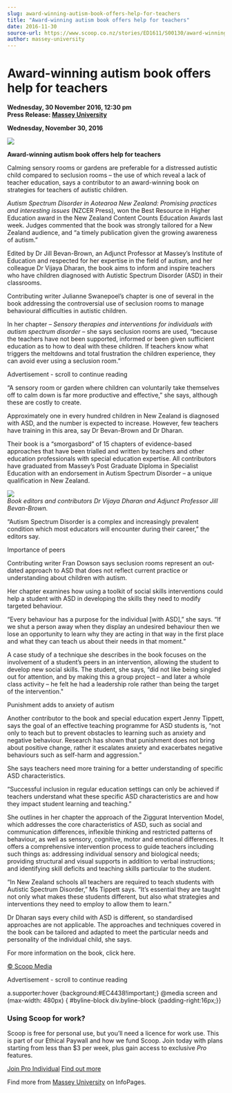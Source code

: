 ```yaml
---
slug: award-winning-autism-book-offers-help-for-teachers
title: "Award-winning autism book offers help for teachers"
date: 2016-11-30
source-url: https://www.scoop.co.nz/stories/ED1611/S00130/award-winning-autism-book-offers-help-for-teachers.htm
author: massey-university
---
```

Award-winning autism book offers help for teachers
==================================================

**Wednesday, 30 November 2016, 12:30 pm**  
**Press Release: [Massey University](https://info.scoop.co.nz/Massey_University)**

**Wednesday, November 30, 2016**

![](http://img.scoop.co.nz/stories/images/1611/d0828732d5a568e80a7e.jpeg)

**Award-winning autism book offers help for teachers**

Calming sensory rooms or gardens are preferable for a distressed autistic child compared to seclusion rooms – the use of which reveal a lack of teacher education, says a contributor to an award-winning book on strategies for teachers of autistic children.

_Autism Spectrum Disorder in Aotearoa New Zealand: Promising practices and interesting issues_ (NZCER Press), won the Best Resource in Higher Education award in the New Zealand Content Counts Education Awards last week. Judges commented that the book was strongly tailored for a New Zealand audience, and “a timely publication given the growing awareness of autism.”

Edited by Dr Jill Bevan-Brown, an Adjunct Professor at Massey’s Institute of Education and respected for her expertise in the field of autism, and her colleague Dr Vijaya Dharan, the book aims to inform and inspire teachers who have children diagnosed with Autistic Spectrum Disorder (ASD) in their classrooms.

Contributing writer Julianne Swanepoel’s chapter is one of several in the book addressing the controversial use of seclusion rooms to manage behavioural difficulties in autistic children.

In her chapter – _Sensory therapies and interventions for individuals with autism spectrum disorder_ – she says seclusion rooms are used, “because the teachers have not been supported, informed or been given sufficient education as to how to deal with these children. If teachers know what triggers the meltdowns and total frustration the children experience, they can avoid ever using a seclusion room.”

Advertisement - scroll to continue reading





“A sensory room or garden where children can voluntarily take themselves off to calm down is far more productive and effective,” she says, although these are costly to create.

Approximately one in every hundred children in New Zealand is diagnosed with ASD, and the number is expected to increase. However, few teachers have training in this area, say Dr Bevan-Brown and Dr Dharan.

Their book is a “smorgasbord” of 15 chapters of evidence-based approaches that have been trialled and written by teachers and other education professionals with special education expertise. All contributors have graduated from Massey’s Post Graduate Diploma in Specialist Education with an endorsement in Autism Spectrum Disorder – a unique qualification in New Zealand.

![](http://img.scoop.co.nz/stories/images/1611/b58d9fa9ee740da788e9.jpeg)  
_Book editors and contributors Dr Vijaya Dharan and Adjunct Professor Jill Bevan-Brown._

“Autism Spectrum Disorder is a complex and increasingly prevalent condition which most educators will encounter during their career,” the editors say.

Importance of peers

Contributing writer Fran Dowson says seclusion rooms represent an out-dated approach to ASD that does not reflect current practice or understanding about children with autism.

Her chapter examines how using a toolkit of social skills interventions could help a student with ASD in developing the skills they need to modify targeted behaviour.

“Every behaviour has a purpose for the individual \[with ASD\],” she says. “If we shut a person away when they display an undesired behaviour then we lose an opportunity to learn why they are acting in that way in the first place and what they can teach us about their needs in that moment.”

A case study of a technique she describes in the book focuses on the involvement of a student’s peers in an intervention, allowing the student to develop new social skills. The student, she says, “did not like being singled out for attention, and by making this a group project – and later a whole class activity – he felt he had a leadership role rather than being the target of the intervention."

Punishment adds to anxiety of autism

Another contributor to the book and special education expert Jenny Tippett, says the goal of an effective teaching programme for ASD students is, “not only to teach but to prevent obstacles to learning such as anxiety and negative behaviour. Research has shown that punishment does not bring about positive change, rather it escalates anxiety and exacerbates negative behaviours such as self-harm and aggression.”

She says teachers need more training for a better understanding of specific ASD characteristics.

“Successful inclusion in regular education settings can only be achieved if teachers understand what these specific ASD characteristics are and how they impact student learning and teaching.”

She outlines in her chapter the approach of the Ziggurat Intervention Model, which addresses the core characteristics of ASD, such as social and communication differences, inflexible thinking and restricted patterns of behaviour, as well as sensory, cognitive, motor and emotional differences. It offers a comprehensive intervention process to guide teachers including such things as: addressing individual sensory and biological needs; providing structural and visual supports in addition to verbal instructions; and identifying skill deficits and teaching skills particular to the student.

“In New Zealand schools all teachers are required to teach students with Autistic Spectrum Disorder,” Ms Tippett says. “It’s essential they are taught not only what makes these students different, but also what strategies and interventions they need to employ to allow them to learn.”

Dr Dharan says every child with ASD is different, so standardised approaches are not applicable. The approaches and techniques covered in the book can be tailored and adapted to meet the particular needs and personality of the individual child, she says.

For more information on the book, click here.

  

[© Scoop Media](http://www.scoop.co.nz/about/terms.html)  

Advertisement - scroll to continue reading



a.supporter:hover {background:#EC4438!important;} @media screen and (max-width: 480px) { #byline-block div.byline-block {padding-right:16px;}}

### Using Scoop for work?

Scoop is free for personal use, but you’ll need a licence for work use. This is part of our Ethical Paywall and how we fund Scoop. Join today with plans starting from less than $3 per week, plus gain access to exclusive _Pro_ features.  
  
[Join Pro Individual](https://pro.scoop.co.nz/Individual/?from=ProIn24) [Find out more](https://pro.scoop.co.nz/using-scoop-for-work/?from=ProIn24)

Find more from [Massey University](https://info.scoop.co.nz/Massey_University) on InfoPages.